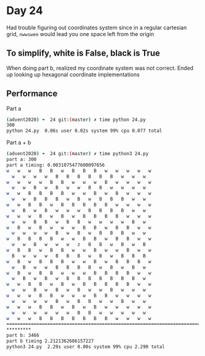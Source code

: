 # Day 24
Had trouble figuring out coordinates system since in a regular cartesian grid, `nwwswee` would lead you one space left from the origin

To simplify, white is False, black is True
--
When doing part b, realized my coordinate system was not correct. Ended up looking up hexagonal coordinate implementations

## Performance
Part a
```bash
(advent2020) ➜  24 git:(master) ✗ time python 24.py
300
python 24.py  0.06s user 0.02s system 99% cpu 0.077 total
```

Part a + b
```bash
(advent2020) ➜  24 git:(master) ✗ time python3 24.py 
part a: 300
part a timing: 0.0031075477600097656
w   w   w   B   B   w   B   B   B   w   w   w   w   w 
  w   w   w   w   B   B   B   B   B   B   w   w   w   
w   w   w   w   B   B   w   w   w   B   w   w   w   w 
  w   w   B   w   B   w   w   B   B   w   w   w   w   
w   w   B   B   B   B   w   w   B   w   B   w   w   w 
  w   w   B   B   B   w   B   w   B   B   B   w   w   
w   w   B   B   w   B   B   B   B   B   w   w   w   w 
  w   B   w   B   w   w   w   B   B   B   B   w   w   
w   w   w   B   w   B   w   B   B   B   B   w   w   w 
  w   w   B   B   w   B   B   w   w   w   w   B   w   
w   B   w   B   w   w   w   B   B   w   B   B   w   w 
  w   w   w   w   B   w   B   w   B   B   B   w   w   
w   B   B   B   B   w   w   B   B   w   B   B   w   w 
  w   w   B   w   w   w   z   B   B   w   B   w   B   
w   B   B   w   B   B   w   w   B   w   w   B   w   w 
  B   w   w   w   B   B   B   w   B   w   B   B   B   
w   B   w   B   B   B   w   w   B   w   B   B   B   w 
  w   B   w   w   B   B   B   B   w   B   w   B   w   
w   B   w   B   B   w   w   w   B   B   B   B   w   w 
  w   B   w   B   w   B   B   B   B   B   B   B   w   
w   w   B   B   w   B   w   B   B   B   B   B   w   w 
  w   w   B   w   B   w   B   w   w   B   w   w   w   
w   w   w   B   B   w   w   w   B   B   w   w   w   w 
  w   w   w   w   B   w   B   B   w   w   B   w   w   
w   w   w   B   B   w   B   w   B   w   w   w   w   w 
  w   w   w   w   w   w   B   B   w   w   w   w   w   
w   w   w   B   B   B   B   B   B   B   w   w   w   w 
================================================================================
*********
part b: 3466
part b timing 2.2121362686157227
python3 24.py  2.29s user 0.00s system 99% cpu 2.290 total
```
